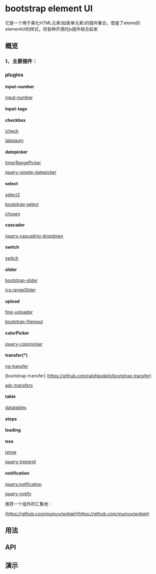 # bootstrap element UI

它是一个用于美化HTML元素(如表单元素)的插件集合，借鉴了eleme的elementUI的样式，将各种开源的js插件结合起来

## 概览

### 1、主要插件：

### plugins

#### input-number

[input-number](https://github.com/wpic/bootstrap-number-input)

#### input-tags

#### checkbox

[icheck](https://github.com/fronteed/icheck)

[labelauty](https://github.com/fntneves/jquery-labelauty)

#### datepicker

[timerRangePicker](https://github.com/qiuyaofan/timeRangePicker)

[jquery-simple-datepicker](https://github.com/mugifly/jquery-simple-datetimepicker)

#### select

[select2](https://github.com/select2/select2)

[bootstrap-select](https://github.com/silviomoreto/bootstrap-select)

[chosen](https://github.com/harvesthq/chosen)

#### cascader

[jquery-cascading-dropdown](https://github.com/dnasir/jquery-cascading-dropdown)

#### switch

[switch](https://github.com/zhiyul/switch)

#### slider

[bootstrap-slider](https://github.com/seiyria/bootstrap-slider)

[ico.rangeSlider](https://github.com/IonDen/ion.rangeSlider)

#### upload

[fine-uploader](https://github.com/FineUploader/fine-uploader)

[bootstrap-fileinput](https://github.com/kartik-v/bootstrap-fileinput)

#### colorPicker

[jquery-colorpicker](https://github.com/Belelros/jQuery-ColorPicker)

#### transfer(*)

[ng-transfer](https://github.com/think2011/ng-transfer)

[bootstrap-transfer] (https://github.com/rabihkodeih/bootstrap-transfer)

[adc-transfers](https://github.com/ct-adc/adc-transfers)

#### table

[datatables](https://github.com/DataTables/DataTables)

#### steps

#### loading

#### tree

[jstree](https://github.com/vakata/jstree)

[jquery-treegrid](https://github.com/maxazan/jquery-treegrid)

#### notification

[jquery.notification](https://github.com/azproduction/jquery.notification)

[jquery-notify](https://github.com/ehynds/jquery-notify)

推荐一个组件的汇集地：

[https://github.com/mumuy/widget](https://github.com/mumuy/widget)



## 用法

## API

## 演示